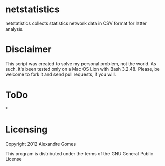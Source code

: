 netstatistics
=============

netstatistics collects statistics network data in CSV format for latter analysis.

# Disclaimer

This script was created to solve my personal problem, not the world. As such, it's been tested only on a Mac OS Lion with Bash 3.2.48. Please, be welcome to fork it and send pull requests, if you will.

# ToDo

*<contribute>

# Licensing

Copyright 2012 Alexandre Gomes

This program is distributed under the terms of the GNU General Public License 